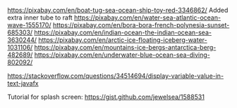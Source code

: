 https://pixabay.com/en/boat-tug-sea-ocean-ship-toy-red-3346862/
Added extra inner tube to raft
https://pixabay.com/en/water-sea-atlantic-ocean-wave-1555170/
https://pixabay.com/en/bora-bora-french-polynesia-sunset-685303/
https://pixabay.com/en/indian-ocean-the-indian-ocean-sea-3630244/
https://pixabay.com/en/arctic-ice-floating-iceberg-water-1031106/
https://pixabay.com/en/mountains-ice-bergs-antarctica-berg-482689/
https://pixabay.com/en/underwater-blue-ocean-sea-diving-802092/

https://stackoverflow.com/questions/34514694/display-variable-value-in-text-javafx

Tutorial for splash screen:
https://gist.github.com/jewelsea/1588531
